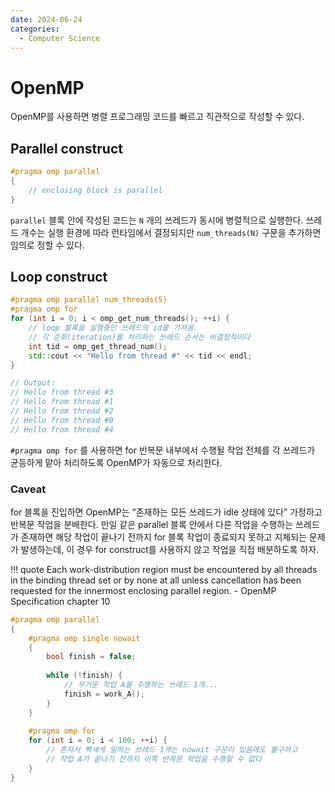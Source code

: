 ```yaml
---
date: 2024-06-24 
categories:
  - Computer Science
---
```


# OpenMP

OpenMP를 사용하면 병렬 프로그래밍 코드를 빠르고 직관적으로 작성할 수 있다.

<!-- more -->

## Parallel construct

``` cpp
#pragma omp parallel
{
	// enclosing block is parallel
}
```

`parallel` 블록 안에 작성된 코드는 `N` 개의 쓰레드가 동시에 병렬적으로 실행한다. 쓰레드 개수는 실행 환경에 따라 런타임에서 결정되지만 `num_threads(N)` 구문을 추가하면 임의로 정할 수 있다.

## Loop construct

``` cpp
#pragma omp parallel num_threads(5)
#pragma omp for
for (int i = 0; i < omp_get_num_threads(); ++i) {
	// loop 블록을 실행중인 쓰레드의 id를 가져옴.
	// 각 순회(iteration)를 처리하는 쓰레드 순서는 비결정적이다
	int tid = omp_get_thread_num();
	std::cout << "Hello from thread #" << tid << endl;
}

// Output:
// Hello from thread #3
// Hello from thread #1
// Hello from thread #2
// Hello from thread #0
// Hello from thread #4
```

`#pragma omp for` 를 사용하면 for 반복문 내부에서 수행될 작업 전체를 각 쓰레드가 균등하게 맡아 처리하도록 OpenMP가 자동으로 처리한다.

### Caveat

for 블록을 진입하면 OpenMP는 “존재하는 모든 쓰레드가 idle 상태에 있다” 가정하고 반복문 작업을 분배한다. 만일 같은 parallel 블록 안에서 다른 작업을 수행하는 쓰레드가 존재하면 해당 작업이 끝나기 전까지 for 블록 작업이 종료되지 못하고 지체되는 문제가 발생하는데, 이 경우 for construct를 사용하지 않고 작업을 직접 배분하도록 하자.

!!! quote
    Each work-distribution region must be encountered by all threads
    in the binding thread set or by none at all unless cancellation
    has been requested for the innermost enclosing parallel region.
    - OpenMP Specification chapter 10
    

``` cpp
#pragma omp parallel
{
	#pragma omp single nowait
	{
		bool finish = false;
		
		while (!finish) {
			// 무거운 작업 A를 수행하는 쓰레드 1개...
			finish = work_A();
		}
	}
	
	#pragma omp for
	for (int i = 0; i < 100; ++i) {
		// 혼자서 빡세게 일하는 쓰레드 1개는 nowait 구문이 있음에도 불구하고
		// 작업 A가 끝나기 전까지 이쪽 반복문 작업을 수행할 수 없다
	}
}
```
